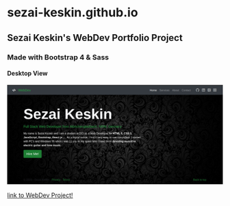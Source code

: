 # sezai-keskin.github.io

## Sezai Keskin's WebDev Portfolio Project

### Made with Bootstrap 4 & Sass

#### Desktop View
![images](images/readme/portfolio-thumbnail.jpg)

[link to WebDev Project!](https://sezai-keskin.github.io/)
